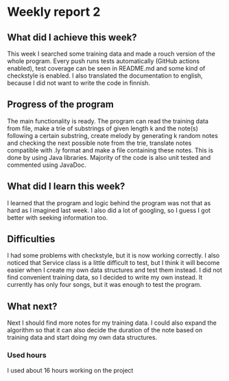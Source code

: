 # Weekly report 2
## What did I achieve this week?

This week I searched some training data and made a rouch version of the whole program. Every push runs tests automatically (GitHub actions enabled), test coverage can be seen in README.md and some kind of checkstyle is enabled. I also translated the documentation to english, because I did not want to write the code in finnish.

## Progress of the program

The main functionality is ready. The program can read the training data from file, make a trie of substrings of given length k and the note(s) following a certain substring, create melody by generating k random notes and checking the next possible note from the trie, translate notes compatible with .ly format and make a file containing these notes. This is done by using Java libraries. Majority of the code is also unit tested and commented using JavaDoc.

## What did I learn this week?

I learned that the program and logic behind the program was not that as hard as I imagined last week. I also did a lot of googling, so I guess I got better with seeking information too.

## Difficulties

I had some problems with checkstyle, but it is now working correctly. I also noticed that Service class is a little difficult to test, but I think it will become easier when I create my own data structures and test them instead. I did not find convenient training data, so I decided to write my own instead. It currently has only four songs, but it was enough to test the program.

## What next?

Next I should find more notes for my training data. I could also expand the algorithm so that it can also decide the duration of the note based on training data and start doing my own data structures.

### Used hours

I used about 16 hours working on the project
